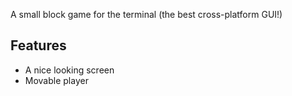 A small block game for the terminal (the best cross-platform GUI!)

## Features
- A nice looking screen
- Movable player
